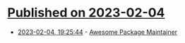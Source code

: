 # [Published on 2023-02-04](index.md)

* [2023-02-04, 19:25:44](https://lobste.rs/s/oibfnd/awesome_package_maintainer) - [Awesome Package Maintainer](https://github.com/jubalh/awesome-package-maintainer)
